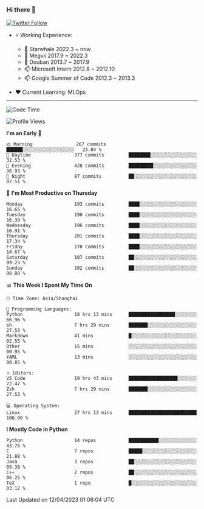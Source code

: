 ### Hi there 👋

[![Twitter Follow](https://img.shields.io/twitter/follow/tianweidut?style=social)](https://twitter.com/tianweidut)

- ⚡ Working Experience:
  - 🔭 Starwhale 2022.3 ~ now
  - 🌱 Megvii 2017.9 ~ 2022.3
  - 🌱 Douban 2013.7 ~ 2017.9
  - 📫 Microsoft Intern 2012.8 ~ 2012.10
  - 📫 Google Summer of Code 2012.3 ~ 2013.3

- ❤️ Current Learning: MLOps

---
<!--START_SECTION:waka-->
![Code Time](http://img.shields.io/badge/Code%20Time-3%2C892%20hrs%2030%20mins-blue)

![Profile Views](http://img.shields.io/badge/Profile%20Views-0-blue)

**I'm an Early 🐤** 

```text
🌞 Morning                267 commits         ██████░░░░░░░░░░░░░░░░░░░   23.04 % 
🌆 Daytime                377 commits         ████████░░░░░░░░░░░░░░░░░   32.53 % 
🌃 Evening                428 commits         █████████░░░░░░░░░░░░░░░░   36.93 % 
🌙 Night                  87 commits          ██░░░░░░░░░░░░░░░░░░░░░░░   07.51 % 
```
📅 **I'm Most Productive on Thursday** 

```text
Monday                   193 commits         ████░░░░░░░░░░░░░░░░░░░░░   16.65 % 
Tuesday                  190 commits         ████░░░░░░░░░░░░░░░░░░░░░   16.39 % 
Wednesday                196 commits         ████░░░░░░░░░░░░░░░░░░░░░   16.91 % 
Thursday                 201 commits         ████░░░░░░░░░░░░░░░░░░░░░   17.34 % 
Friday                   170 commits         ████░░░░░░░░░░░░░░░░░░░░░   14.67 % 
Saturday                 107 commits         ██░░░░░░░░░░░░░░░░░░░░░░░   09.23 % 
Sunday                   102 commits         ██░░░░░░░░░░░░░░░░░░░░░░░   08.80 % 
```


📊 **This Week I Spent My Time On** 

```text
🕑︎ Time Zone: Asia/Shanghai

💬 Programming Languages: 
Python                   18 hrs 13 mins      █████████████████░░░░░░░░   66.96 % 
sh                       7 hrs 29 mins       ███████░░░░░░░░░░░░░░░░░░   27.53 % 
Markdown                 41 mins             █░░░░░░░░░░░░░░░░░░░░░░░░   02.55 % 
Other                    15 mins             ░░░░░░░░░░░░░░░░░░░░░░░░░   00.95 % 
YAML                     13 mins             ░░░░░░░░░░░░░░░░░░░░░░░░░   00.85 % 

🔥 Editors: 
VS Code                  19 hrs 43 mins      ██████████████████░░░░░░░   72.47 % 
Zsh                      7 hrs 29 mins       ███████░░░░░░░░░░░░░░░░░░   27.53 % 

💻 Operating System: 
Linux                    27 hrs 13 mins      █████████████████████████   100.00 % 
```

**I Mostly Code in Python** 

```text
Python                   14 repos            ███████████░░░░░░░░░░░░░░   43.75 % 
C                        7 repos             █████░░░░░░░░░░░░░░░░░░░░   21.88 % 
Java                     3 repos             ██░░░░░░░░░░░░░░░░░░░░░░░   09.38 % 
C++                      2 repos             ██░░░░░░░░░░░░░░░░░░░░░░░   06.25 % 
TeX                      1 repo              █░░░░░░░░░░░░░░░░░░░░░░░░   03.12 % 
```




 Last Updated on 12/04/2023 01:06:04 UTC
<!--END_SECTION:waka-->
